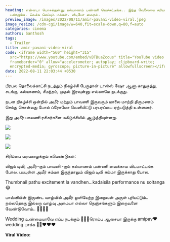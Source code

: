 ```yaml
---
heading: என்னடா பொசுக்குன்னு கல்யாணம் பண்ணி வெச்சுட்டீங்க.. இந்த வேலையை சரியா
  பண்றாங்க. வெச்சு செய்யும் மக்கள். வீடியோ வைரல்.
preview_image: /images/2022/08/11/amir-pavani-video-viral.jpeg
image_resize: /cdn-cgi/image/w=640,fit=scale-down,q=80,f=auto
categories: cinema
authors: Santhosh
tags:
  - Trailer
title: amir-pavani-video-viral
code: <iframe width="560" height="315"
  src="https://www.youtube.com/embed/vBTBuaZcous" title="YouTube video player"
  frameborder="0" allow="accelerometer; autoplay; clipboard-write;
  encrypted-media; gyroscope; picture-in-picture" allowfullscreen></iframe>
date: 2022-08-11 22:03:44 +0530
---
```



பிரபல தொலைக்காட்சி நடத்தும் நிகழ்ச்சி பேருதான் டான்ஸ் ஷோ ஆனா காதுகுத்து, சடங்கு, கல்யாணம், சீமந்தம், முதல் இரவுன்னு எல்லாமே நடக்குது.

நடன நிகழ்ச்சி ஒன்றில் அமீர் மற்றும் பாவணி இருவரும் மாலை மாற்றி திருமணம் செய்து கொள்வது போல் ப்ரோமோ வெளியிட்டு பரபரப்பை ஏற்படுத்தி உள்ளனர். 

இது அமீர் பாவணி ரசிகர்களை மகிழ்ச்சியில் ஆழ்த்தியுள்ளது.

![](/images/2022/08/11/amir-pavani-video-viral-3.jpeg)

![](/images/2022/08/11/amir-pavani-video-viral-2.jpeg)

![](/images/2022/08/11/amir-pavani-video-viral-1.jpeg)

சிரிப்பை வரவழைக்கும் கமெண்டுகள்:

விஜய் டிவி, அமீர்-கும் பாவனி -கும் கல்யாணம் பண்ணி வைக்காம விடமாட்டங்க போல. பயபுள்ள அமீர் சும்மா இருந்தாலும் விஜய் டிவி சும்மா இருக்காது போல.

Thumbnail pathu excitement la vandhen...kadaisila performance nu soltanga😂

பாவ்னியின் இருண்ட வாழ்வில் அமீர் ஒளியேற்ற இறைவன் அருள் புரியட்டும்.. நல்லதொரு இல்லற வாழ்வு அமையா எல்லா நெஞ்சங்களும் இறைவனை வேண்டுவோம்.. 🙏🏻🙏🏻

Wedding உண்மையாவே எப்ப நடக்கும் 🤗🤗🤗ரொம்ப ஆசையா இருக்கு amipav❤️ wedding பாக்க 🤗🤗❤️❤️❤️

**Viral Video:**